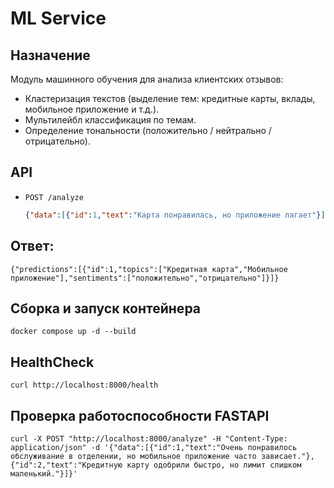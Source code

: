 # ML Service

## Назначение
Модуль машинного обучения для анализа клиентских отзывов:
- Кластеризация текстов (выделение тем: кредитные карты, вклады, мобильное приложение и т.д.).
- Мультилейбл классификация по темам.
- Определение тональности (положительно / нейтрально / отрицательно).

## API
- `POST /analyze`
  ```json
  {"data":[{"id":1,"text":"Карта понравилась, но приложение лагает"}]}
  ```
## Ответ:

``` {"predictions":[{"id":1,"topics":["Кредитная карта","Мобильное приложение"],"sentiments":["положительно","отрицательно"]}]} ```
## Сборка и запуск контейнера

``` docker compose up -d --build ```

## HealthCheck

``` curl http://localhost:8000/health  ```

## Проверка работоспособности FASTAPI

``` curl -X POST "http://localhost:8000/analyze" -H "Content-Type: application/json" -d '{"data":[{"id":1,"text":"Очень понравилось обслуживание в отделении, но мобильное приложение часто зависает."},{"id":2,"text":"Кредитную карту одобрили быстро, но лимит слишком маленький."}]}' ```